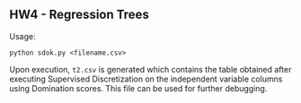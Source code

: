 
## HW4 - Regression Trees

Usage:

`python sdok.py <filename.csv>`


Upon execution, `t2.csv` is generated which contains the table obtained after executing Supervised Discretization on the independent variable columns using Domination scores. This file can be used for further debugging.


<br><br><br><br>
